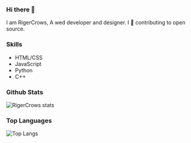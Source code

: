 ### Hi there 👋

I am RigerCrows, A wed developer and designer. I 🤍 contributing to open source.

### Skills

- HTML/CSS
- JavaScript
- Python
- C++

### Github Stats

![RigerCrows stats](https://github-readme-stats.vercel.app/api?username=rigercrowscount_private=true&show_icons=true&theme=radical)

### Top Languages

![Top Langs](https://github-readme-stats.vercel.app/api/top-langs/?username=rigercrows&show_icons=true&theme=radical)

